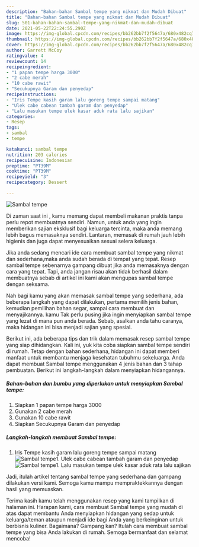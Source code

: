 ```yaml
---
description: "Bahan-bahan Sambal tempe yang nikmat dan Mudah Dibuat"
title: "Bahan-bahan Sambal tempe yang nikmat dan Mudah Dibuat"
slug: 501-bahan-bahan-sambal-tempe-yang-nikmat-dan-mudah-dibuat
date: 2021-05-22T22:24:55.290Z
image: https://img-global.cpcdn.com/recipes/bb262bb7f2f5647a/680x482cq70/sambal-tempe-foto-resep-utama.jpg
thumbnail: https://img-global.cpcdn.com/recipes/bb262bb7f2f5647a/680x482cq70/sambal-tempe-foto-resep-utama.jpg
cover: https://img-global.cpcdn.com/recipes/bb262bb7f2f5647a/680x482cq70/sambal-tempe-foto-resep-utama.jpg
author: Garrett McCoy
ratingvalue: 4
reviewcount: 14
recipeingredient:
- "1 papan tempe harga 3000"
- "2 cabe merah"
- "10 cabe rawit"
- "Secukupnya Garam dan penyedap"
recipeinstructions:
- "Iris Tempe kasih garam lalu goreng tempe sampai matang"
- "Ulek cabe cabean tambah garam dan penyedap"
- "Lalu masukan tempe ulek kasar aduk rata lalu sajikan"
categories:
- Resep
tags:
- sambal
- tempe

katakunci: sambal tempe 
nutrition: 203 calories
recipecuisine: Indonesian
preptime: "PT39M"
cooktime: "PT39M"
recipeyield: "3"
recipecategory: Dessert

---
```



![Sambal tempe](https://img-global.cpcdn.com/recipes/bb262bb7f2f5647a/680x482cq70/sambal-tempe-foto-resep-utama.jpg)

Di zaman  saat ini , kamu memang dapat membeli makanan praktis tanpa perlu repot membuatnya sendiri. Namun, untuk anda yang ingin memberikan sajian eksklusif bagi keluarga tercinta, maka anda memang lebih bagus memasaknya sendiri. Lantaran, memasak di rumah jauh lebih higienis dan juga dapat menyesuaikan sesuai selera keluarga.

Jika anda sedang mencari ide cara membuat sambal tempe yang nikmat dan sederhana,maka anda sudah berada di tempat yang tepat. Resep sambal tempe  sebenarnya gampang dibuat jika anda memasaknya dengan cara yang tepat. Tapi, anda jangan risau akan tidak berhasil dalam membuatnya 
sebab di artikel ini kami akan mengupas sambal tempe dengan seksama.  



Nah bagi kamu yang akan memasak sambal tempe yang sederhana, ada beberapa langkah yang dapat dilakukan, pertama memilih jenis bahan, kemudian pemilihan bahan segar, sampai cara membuat dan menyajikannya. kamu Tak perlu pusing jika ingin menyiapkan sambal tempe yang lezat di mana pun anda berada. Sebab, asalkan anda  tahu caranya, maka hidangan ini bisa menjadi sajian yang spesial.

Berikut ini, ada beberapa tips dan trik dalam memasak resep sambal tempe yang siap dihidangkan. Kali ini, yuk kita coba siapkan sambal tempe sendiri di rumah. Tetap dengan bahan sederhana, hidangan ini dapat memberi manfaat untuk membantu menjaga kesehatan tubuhmu sekeluarga. Anda dapat membuat Sambal tempe menggunakan 4 jenis bahan dan 3 tahap pembuatan. Berikut ini langkah-langkah dalam menyiapkan hidangannya.

<!--inarticleads1-->

##### Bahan-bahan dan bumbu yang diperlukan untuk menyiapkan Sambal tempe:

1. Siapkan 1 papan tempe harga 3000
1. Gunakan 2 cabe merah
1. Gunakan 10 cabe rawit
1. Siapkan Secukupnya Garam dan penyedap




<!--inarticleads2-->

##### Langkah-langkah membuat Sambal tempe:

1. Iris Tempe kasih garam lalu goreng tempe sampai matang
<img src="https://img-global.cpcdn.com/steps/110531349ea2f7a9/160x128cq70/sambal-tempe-langkah-memasak-1-foto.jpg" alt="Sambal tempe">1. Ulek cabe cabean tambah garam dan penyedap
<img src="https://img-global.cpcdn.com/steps/fab082d95c59e015/160x128cq70/sambal-tempe-langkah-memasak-2-foto.jpg" alt="Sambal tempe">1. Lalu masukan tempe ulek kasar aduk rata lalu sajikan




Jadi, itulah artikel tentang  sambal tempe  yang sederhana dan gampang dilakukan versi kami. Semoga kamu mampu mempraktekkannya dengan hasil yang memuaskan. 

Terima kasih kamu telah menggunakan resep yang kami tampilkan di halaman ini. Harapan kami, cara membuat  Sambal tempe yang mudah di atas dapat membantu Anda menyiapkan hidangan yang sedap untuk keluarga/teman ataupun menjadi ide bagi Anda yang berkeinginan untuk berbisnis kuliner. Bagaimana? Gampang kan? Itulah cara membuat sambal tempe yang bisa Anda lakukan di rumah. Semoga bermanfaat dan selamat mencoba!

